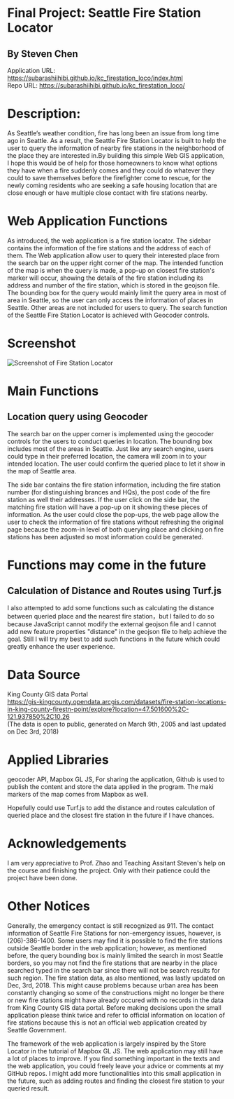 # Final Project: Seattle Fire Station Locator
## By Steven Chen
Application URL: https://subarashiihibi.github.io/kc_firestation_loco/index.html  
Repo URL: https://subarashiihibi.github.io/kc_firestation_loco/

# Description:
As Seattle‘s weather condition, fire has long been an issue from long time ago in Seattle.
As a result, the Seattle Fire Station Locator is built to help the user to query the information 
of nearby fire stations in the neighborhood of the place they are interested in.By building this
simple Web GIS application, I hope this would be of help for those homeowners to know what options 
they have when a fire suddenly comes and they could do whatever they could to save  themselves before 
the firefighter come to rescue, for the newly coming residents who are seeking a safe housing location
that are close enough or have multiple close contact with fire stations nearby.

# Web Application Functions
As introduced, the web application is a fire station locator. The sidebar contains the information
of the fire stations and the address of each of them. The Web application allow user to query their interested 
place from the search bar on the upper right corner of the map. The intended function of the map is when the query is made, 
a pop-up on closest fire station's marker will occur, showing the details of the fire station including
its address and number of the fire station, which is stored in the geojson file. The bounding box for the 
query would mainly limit the query area in most of area in Seattle, so the user can only access the information of places 
in Seattle. Other areas are not included for users to query. The search function of the Seattle Fire Station Locator is achieved 
with Geocoder controls. 

# Screenshot
![Screenshot of Fire Station Locator](https://user-images.githubusercontent.com/80044018/145708299-88de7cdf-ea57-4a40-a8b8-57ddf62b4514.png)


# Main Functions
## Location query using Geocoder
The search bar on the upper corner is implemented using the geocoder controls for the users to conduct queries in location.
The bounding box includes most of the areas in Seattle. Just like any search engine, users could type in their preferred location,
the camera will zoom in to your intended location. The user could confirm the queried place to let it show in the map of Seattle area. 

The side bar contains the fire station information, including the fire station number (for distinguishing brances and HQs), the post code
of the fire station as well their addresses. If the user click on the side bar, the matching fire station will have a pop-up on it showing these pieces of
information. As the user could close the pop-ups, the web page allow the user to check the information of fire stations without refreshing the original page
because the zoom-in level of both querying place and clicking on fire stations has been adjusted so most information could be generated. 

# Functions may come in the future
## Calculation of Distance and Routes using Turf.js
I also attempted to add some functions such as calculating the distance between queried place and the nearest fire station，but I failed to do so because JavaScript
cannot modify the external geojson file and I cannot add new feature properties "distance" in the geojson file to help achieve the goal. Still I will try my best to add such functions in the future which could greatly enhance the user experience.


# Data Source
King County GIS data Portal  
<https://gis-kingcounty.opendata.arcgis.com/datasets/fire-station-locations-in-king-county-firestn-point/explore?location=47.501600%2C-121.937850%2C10.26>  
(The data is open to public, generated on March 9th, 2005 and last updated on Dec 3rd, 2018)


# Applied Libraries
geocoder API, Mapbox GL JS, 
For sharing the application, Github is used to publish the content and store the data applied in the program. 
The maki markers of the map comes from Mapbox as well.

Hopefully could use Turf.js to add the distance and routes calculation of queried place and the closest fire station in the future if I have chances. 

# Acknowledgements
I am very appreciative to Prof. Zhao and Teaching Assitant Steven's help on the course and finishing the project. Only with their patience could the project have been done. 

# Other Notices
Generally, the emergency contact is still recognized as 911. The contact information of Seattle Fire Stations for non-emergency issues, however,
is (206)-386-1400. Some users may find it is possible to find the fire stations outside Seattle border in the web application; however, as mentioned before,
the query bounding box is mainly limited the search in most Seattle borders, so you may not find the fire stations that are nearby in the place searched typed
in the search bar since there will not be search results for such region. The fire station data, as also mentioned, was lastly updated on Dec, 3rd, 2018. This 
might cause problems because urban area has been constantly changing so some of the constructions might no longer be there or new fire stations might have already occured
with no records in the data from King County GIS data portal. Before making decisions upon the small application please think twice and refer to official information on 
location of fire stations because this is not an official web application created by Seattle Government.

The framework of the web application is largely inspired by the Store Locator in the tutorial of Mapbox GL JS. The web application may still have a lot of places to improve.
If you find something important in the texts and the web application, you could freely leave your advice or comments at my GitHub repos. I might add more functionalities 
into this small application in the future, such as adding routes and finding the closest fire station to your queried result. 

